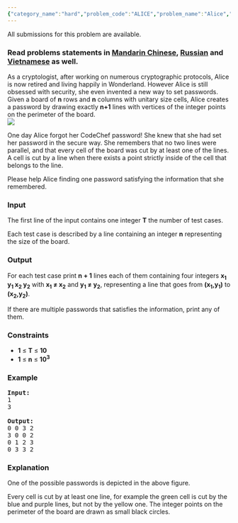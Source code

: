 ```yaml
---
{"category_name":"hard","problem_code":"ALICE","problem_name":"Alice","languages_supported":{"0":"ADA","1":"ASM","2":"BASH","3":"BF","4":"C","5":"C99 strict","6":"CAML","7":"CLOJ","8":"CLPS","9":"CPP 4.3.2","10":"CPP 4.9.2","11":"CPP14","12":"CS2","13":"D","14":"ERL","15":"FORT","16":"FS","17":"GO","18":"HASK","19":"ICK","20":"ICON","21":"JAVA","22":"JS","23":"LISP clisp","24":"LISP sbcl","25":"LUA","26":"NEM","27":"NICE","28":"NODEJS","29":"PAS fpc","30":"PAS gpc","31":"PERL","32":"PERL6","33":"PHP","34":"PIKE","35":"PRLG","36":"PYPY","37":"PYTH","38":"PYTH 3.4","39":"RUBY","40":"SCALA","41":"SCM chicken","42":"SCM guile","43":"SCM qobi","44":"ST","45":"TCL","46":"TEXT","47":"WSPC"},"max_timelimit":1,"source_sizelimit":50000,"problem_author":"alei","problem_tester":"kingofnumbers","date_added":"20-07-2016","tags":{"0":"alei","1":"constructive","2":"cook73","3":"easy","4":"gcd"},"editorial_url":"http://discuss.codechef.com/problems/ALICE","time":{"view_start_date":1471804200,"submit_start_date":1471804200,"visible_start_date":1471804200,"end_date":1735669800},"layout":"problem"}
---
```

<span class="solution-visible-txt">All submissions for this problem are available.</span><h3> Read problems statements in <a target="_blank" href="http://www.codechef.com/download/translated/COOK73/mandarin/ALICE.pdf">Mandarin Chinese</a>, <a target="_blank" href="http://www.codechef.com/download/translated/COOK73/russian/ALICE.pdf">Russian</a> and <a target="_blank" href="http://www.codechef.com/download/translated/COOK73/vietnamese/ALICE.pdf">Vietnamese</a> as well.</h3>

<p>
As a cryptologist, after working on numerous cryptographic protocols, Alice is now retired and living happily in Wonderland. However Alice is still obsessed with security, she even invented a new way to set passwords. Given a board of <b>n</b> rows and <b>n</b> columns with unitary size cells, Alice creates a password by drawing exactly <b>n+1</b> lines with vertices of the integer points on the perimeter of the board. </br>
<img src="https://s3.amazonaws.com/codechef_shared/download/upload/tiles.png"></img>
</p>

<p>
One day Alice forgot her CodeChef password! She knew that she had set her password in the secure way. She remembers that no two lines were parallel, and that every cell of the board was cut by at least one of the lines. A cell is cut by a line when there exists a point strictly inside of the cell that belongs to the line.
</p>

<p>
Please help Alice finding one password satisfying the information that she remembered.
</p>

<h3>Input</h3>
<p>The first line of the input contains one integer <b>T</b> the number of test cases.</p>
<p>Each test case is described by a line containing an integer  <b>n</b> representing the size of the board.</p>

<h3>Output</h3>
<p>For each test case print <b>n + 1</b> lines each of them containing four integers <b>x<sub>1</sub> y<sub>1</sub> x<sub>2</sub> y<sub>2</sub></b> with <b>x<sub>1</sub> ≠ x<sub>2</sub></b> and <b>y<sub>1</sub> ≠ y<sub>2</sub></b>, representing a line that goes from <b>(x<sub>1</sub>,y<sub>1</sub>)</b> to <b>(x<sub>2</sub>,y<sub>2</sub>)</b>. </p>
<p>If there are multiple passwords that satisfies the information, print any of them.</p>

<h3>Constraints</h3>
<ul>
<li><b>1</b> ≤ <b>T</b> ≤ <b>10</b> </li>
<li><b>1</b> ≤ <b>n</b> ≤ <b>10<sup>3</sup></b> </li>
</ul>

<h3>Example</h3>
<pre><tt><b>Input:</b>
1
3
</tt>
<b>Output:</b>
<tt>0 0 3 2
3 0 0 2
0 1 2 3
0 3 3 2
</tt></pre>

<h3>Explanation</h3>
<p>One of the possible passwords is depicted in the above figure.</p>
<p>Every cell is cut by at least one line, for example the green cell is cut by the blue and purple lines, but not by the yellow one. The integer points on the perimeter of the board are drawn as small black circles.</p>